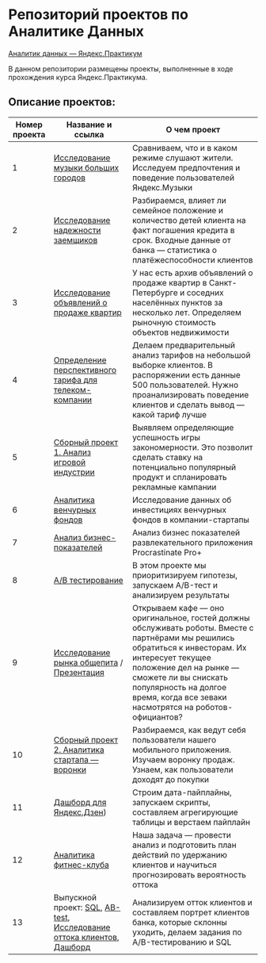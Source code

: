 # Репозиторий проектов по Аналитике Данных

[Аналитик данных — Яндекс.Практикум](https://praktikum.yandex.ru/data-analyst/)

В данном репозитории размещены проекты, выполненные в ходе прохождения курса Яндекс.Практикума.

## Описание проектов:
| Номер проекта | Название и ссылка | О чем проект                                                     |
|---------------|-------------------|------------------------------------------------------------------|
|1              |[Исследование музыки больших городов](https://github.com/AlexeyK12/Projects_AK12/tree/main/1.%20Яндекс.Музыка)|Сравниваем, что и в каком режиме слушают жители. Исследуем предпочтения и поведение пользователей Яндекс.Музыки|
|2              |[Исследование надежности заемщиков](https://github.com/AlexeyK12/Projects_AK12/tree/main/2.Предобработка%20данных)|Разбираемся, влияет ли семейное положение и количество детей клиента на факт погашения кредита в срок. Входные данные от банка — статистика о платёжеспособности клиентов|
|3              |[Исследование объявлений о продаже квартир](https://github.com/AlexeyK12/Projects_AK12/tree/main/3.Исследовательский%20анализ%20данных)|У нас есть архив объявлений о продаже квартир в Санкт-Петербурге и соседних населённых пунктов за несколько лет. Определяем рыночную стоимость объектов недвижимости|
|4              |[Определение перспективного тарифа для телеком-компании](https://github.com/AlexeyK12/Projects_AK12/tree/main/4.Статистический%20анализ%20данных)|Делаем предварительный анализ тарифов на небольшой выборке клиентов. В распоряжении есть данные 500 пользователей. Нужно проанализировать поведение клиентов и сделать вывод — какой тариф лучше|
|5              |[Сборный проект 1. Анализ игровой индустрии](https://github.com/AlexeyK12/Projects_AK12/tree/main/5.Сборный%20проект%201)|Выявляем определяющие успешность игры закономерности. Это позволит сделать ставку на потенциально популярный продукт и спланировать рекламные кампании|
|6              |[Аналитика венчурных фондов]()|Исследование данных об инвестициях венчурных фондов в компании-стартапы|
|7              |[Анализ бизнес-показателей](https://github.com/AlexeyK12/Projects_AK12/tree/main/7.Анализ%20бизнес-показателей)|Анализ бизнес показателей развлекательного приложения Procrastinate Pro+|
|8              |[A/B тестирование](https://github.com/AlexeyK12/Projects_AK12/tree/main/8.AB-test%20Принятие%20решений%20в%20бизнесе)|В этом проекте мы приоритизируем гипотезы, запускаем A/B-тест и анализируем результаты|
|9              |[Исследование рынка общепита](https://github.com/AlexeyK12/Projects_AK12/tree/main/9.Рынок%20заведений%20общественного%20питания%20Москвы) / [Презентация](https://github.com/AlexeyK12/Projects_AK12/blob/main/9.Рынок%20заведений%20общественного%20питания%20Москвы/Презентация.pdf)|Открываем кафе — оно оригинальное, гостей должны обслуживать роботы. Вместе с партнёрами мы решились обратиться к инвесторам. Их интересует текущее положение дел на рынке — сможете ли вы снискать популярность на долгое время, когда все зеваки насмотрятся на роботов-официантов?|
|10             |[Сборный проект 2. Аналитика стартапа — воронки](https://github.com/AlexeyK12/Projects_AK12/tree/main/10.Сборный%20проект%202)|Разбираемся, как ведут себя пользователи нашего мобильного приложения. Изучаем воронку продаж. Узнаем, как пользователи доходят до покупки|
|11             |[Дашборд для Яндекс.Дзен](https://github.com/AlexeyK12/Projects_AK12/tree/main/11.%20Автоматизация))|Строим дата-пайплайны, запускаем скрипты, составляем агрегирующие таблицы и верстаем пайплайн|
|12             |[Аналитика фитнес-клуба](https://github.com/AlexeyK12/Projects_AK12/tree/main/12.Машинное%20обучение)|Наша задача — провести анализ и подготовить план действий по удержанию клиентов и научиться прогнозировать вероятность оттока|
|13             |Выпускной проект: [SQL](https://github.com/AlexeyK12/Projects_AK12/blob/main/13.%20Выпускной%20проект/SQL.ipynb), [AB-test](https://github.com/AlexeyK12/Projects_AK12/blob/main/13.%20Выпускной%20проект/AB-тестирование.ipynb), [Исследование оттока клиентов](https://github.com/AlexeyK12/Projects_AK12/blob/main/13.%20Выпускной%20проект/Анализ%20оттока%20клиентов%20банка.ipynb), [Дашборд](https://github.com/AlexeyK12/Projects_AK12/blob/main/13.%20Выпускной%20проект/Дашборд%20Метанпромбанк%2BПрезентация.ipynb)|Анализируем отток клиентов и составляем портрет клиентов банка, которые склонны уходить, делаем задания по A/B-тестированию и SQL|
